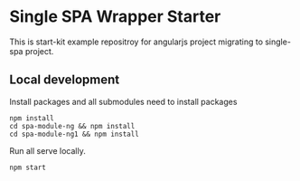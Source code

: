 # Single SPA Wrapper Starter

This is start-kit example repositroy for angularjs project migrating to single-spa project.

## Local development

Install packages and all submodules need to install packages
```
npm install
cd spa-module-ng && npm install
cd spa-module-ng1 && npm install
```

Run all serve locally.
```
npm start
```